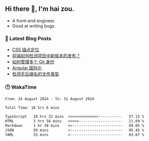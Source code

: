 ## Hi there 👋, I'm hai zou.

- A front-end engineer.
- Good at writing bugs.

### 📖 Latest Blog Posts
<!-- BLOG-POST-LIST:START -->
- [CSS 锚点定位](https://blog.izou.top/css/anchor-position/)
- [前端如何检测项目中新版本的发布？](https://blog.izou.top/angular/version-update/)
- [如何管理多个 Git 身份](https://blog.izou.top/git/multi-git-identity/)
- [Angular 国际化](https://blog.izou.top/angular/i18n/)
- [检测无后缀名的文件类型](https://blog.izou.top/js/filetype-check/)
<!-- BLOG-POST-LIST:END -->

### 🕐 WakaTime
<!--START_SECTION:waka-->

```txt
From: 24 August 2024 - To: 31 August 2024

Total Time: 18 hrs 6 mins

TypeScript   10 hrs 22 mins  >>>>>>>>>>>>>>-----------   57.15 %
HTML         3 hrs 56 mins   >>>>>--------------------   21.69 %
Markdown     1 hr 38 mins    >>-----------------------   09.05 %
JSON         59 mins         >------------------------   05.45 %
YAML         33 mins         >------------------------   03.07 %
```

<!--END_SECTION:waka-->
